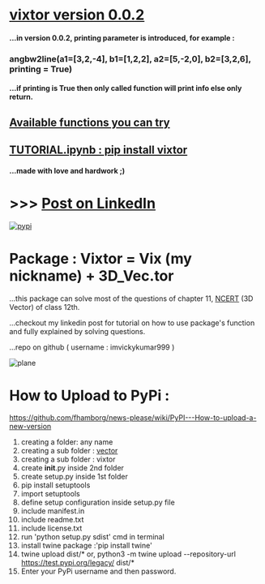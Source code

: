 # [vixtor version 0.0.2](https://github.com/imvickykumar999/vixtor/blob/master/vector%20version%200.0.2/vixtor/threeDvector.py)

#### ...in version 0.0.2, printing parameter is introduced, for example : 
### angbw2line(a1=[3,2,-4], b1=[1,2,2], a2=[5,-2,0], b2=[3,2,6], printing = True)
#### ...if printing is True then only called function will print info else only return.

## [Available functions you can try](https://github.com/imvickykumar999/vixtor/blob/master/vector/vixtor/__init__.py)

## [TUTORIAL.ipynb : pip install vixtor](https://github.com/imvickykumar999/vixtor/blob/master/pip%20install%20vixtor%20version%200.0.2.ipynb)

#### ...made with love and hardwork ;)

# >>> [Post on LinkedIn](https://www.linkedin.com/feed/update/urn:li:activity:6715639149992394752/)

[![pypi](https://github.com/imvickykumar999/vixtor/blob/master/screenshot%20vixtor%20version%200.0.2.png)](https://pypi.org/project/vixtor/)

# Package : Vixtor = Vix (my nickname) + 3D_Vec.tor

...this package can solve most of the questions of chapter 11, [NCERT](https://github.com/imvickykumar999/vixtor/blob/master/NCERT-Books-for-class%2012-Maths-Chapter%2011.pdf) (3D Vector) of class 12th.

...checkout my linkedin post for tutorial on how to use package's function and fully explained by solving questions.

...repo on github ( username : imvickykumar999 )

![plane](https://raw.githubusercontent.com/imvickykumar999/vixtor/master/vixtor.png)

# How to Upload to PyPi :
https://github.com/fhamborg/news-please/wiki/PyPI---How-to-upload-a-new-version

1. creating a folder: any name
2. creating a sub folder : [vector](https://github.com/imvickykumar999/vixtor/tree/master/vector)
3. creating a sub folder : vixtor
4. create __init__.py inside 2nd folder
5. create setup.py inside 1st folder
6. pip install setuptools
7. import setuptools
8. define setup configuration inside setup.py file
9. include manifest.in
10. include readme.txt
11. include license.txt
13. run 'python setup.py sdist' cmd in terminal
14. install twine package :'pip install twine'
15. twine upload dist/*
or, python3 -m twine upload --repository-url https://test.pypi.org/legacy/ dist/*
16. Enter your PyPi username and then password.
